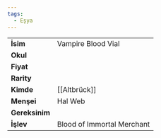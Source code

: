 ```yaml
---
tags:
  - Eşya
---  
```

  
|  |  |  
|---|---|  
| **İsim** | Vampire Blood Vial|  
| **Okul** | |  
| **Fiyat** | |  
| **Rarity** | |  
| **Kimde** | [[Altbrück]]|  
| **Menşei** | Hal Web|  
| **Gereksinim** | |  
| **İşlev** | Blood of Immortal Merchant|  
